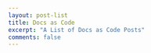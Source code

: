 ```yaml
---
layout: post-list
title: Docs as Code
excerpt: "A List of Docs as Code Posts"
comments: false
---
```

